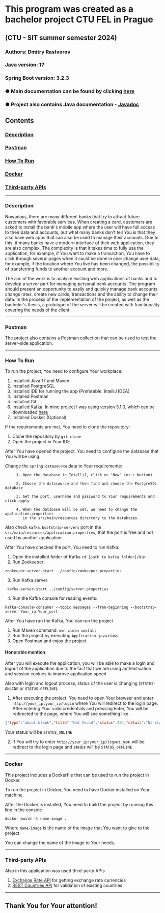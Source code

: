 # This program was created as a bachelor project CTU FEL in Prague

## (CTU - SIT summer semester 2024)

### Authors: Dmitry Rastvorov

### Java version: 17

### Spring Boot version: 3.2.3

### ● Main documentation can be found by clicking [here]()

### ● Project also contains Java documentation - [Javadoc](https://unknownpug.github.io/Managing-personal-bank-accounts/)

## Contents

### [Description](#description)

### [Postman](#postman)

### [How To Run](#howtorun)

### [Docker](#docker)

### [Third-party APIs](#api)

-- -- --

### <a name="description"></a> Description

Nowadays, there are many different banks that try to attract future customers with favorable services.
When creating a card, customers are asked to install the bank's mobile app
where the user will have full access to their data and accounts, but what many banks don't tell You
is that they also have web apps that can also be used to manage their accounts.
Due to this, if many banks have a modern interface of their web application, they are also complex.
The complexity is that it takes time to fully use the application, for example, if You want to make a transaction, You
have to click through several
pages when it could be done in one: change user data, for example, if the location where You live has been changed,
the possibility of transferring funds to another account and more.

The aim of the work is to analyze existing web applications of banks and to develop a server part for managing personal
bank accounts.
The program should present an opportunity to easily and quickly manage bank accounts, change rates,
create new cards, transactions and the ability to change their data.
In the process of the implementation of the project, as well as the bachelor's thesis,
a prototype of the server will be created with functionality covering the needs of the client.
-- -- --

### <a name="postman"></a> Postman

The project also contains a [Postman collection](https://documenter.getpostman.com/view/34110793/2sA3BobY2o)
that can be used to test the server-side application.

-- -- --

### <a name="howtorun"></a> How To Run

To run the project, You need to configure Your workplace:

1) Installed Java 17 and Maven
2) Installed PostgreSQL
3) Installed IDE for running the app (Preferable: IntelliJ IDEA)
4) Installed Postman
5) Installed Git
6) Installed [Kafka](https://kafka.apache.org/quickstart).
   In mine project I was using version 3.1.0, which can be
   downloaded [here](https://archive.apache.org/dist/kafka/3.1.0/kafka_2.13-3.1.0.tgz)
7) Installed Docker (Optional)

If the requirements are met, You need to clone the repository:

1. Clone the repository by `git clone`
2. Open the project in Your IDE

After You have opened the project, You need to configure the database that You will be using:

Change the `spring.datasource` data to Your requirements:

         1. Open the database in IntelliJ, click on "New" (or + button)
         
         2. Choose the datasource and then find and choose the PostgreSQL database
         
         3. Set the port, username and password to Your requirements and click apply
         
         4. When the database will be set, we need to change the application.properties
            in the src/main/resources directory to the databases.

Also check `kafka.bootstrap-servers` port in the `src/main/resources/application.properties`, 
that the port is free and not used by another application.

After You have checked the port, You need to run Kafka:

1. Open the installed folder of Kafka `cd {path to kafka folder}/bin`
2. Run Zookeeper:

```shell
zookeeper-server-start ../config/zookeeper.properties 
```

3. Run Kafka server:

```shell
 kafka-server-start ../config/server.properties
```

4. Run the Kafka console for reading events:

```shell
kafka-console-consumer --topic messages --from-beginning --bootstrap-server Your_ip:Your_port
```

After You have run the Kafka, You can run the project

1. Run Maven command: `mvn clean install`
2. Run the project by executing `Application.java` class
3. Open Postman and enjoy the project

#### Honorable mention:

After you will execute the application, you will be able to make a login and logout
of the application due to the fact that we are using authentication and session cookies to improve application speed.

Also with login and logout process, status of the user is changing (`STATUS-ONLINE` or `STATUS-OFFLINE`).

1. After executing the project, You need to open Your browser and enter `http://your_ip:your_ip/login` where You will
redirect to the login page. After entering Your valid credentials and pressing Enter, You will be redirected to the page, where You will see something like:

```json
{"type":"about:blank","title":"Not Found","status":404,"detail":"No static resource .","instance":"/"}
```
Your status will be `STATUS_ONLINE`

2. If You will try to enter `http://your_ip:your_ip/logout`, you will be redirect to the login page and status will be `STATUS_OFFLINE`

-- -- --
### <a name="docker"></a> Docker

This project includes a Dockerfile that can be used to run the project in Docker.

To run the project in Docker, You need to have Docker installed on Your machine.

After the Docker is installed,
You need to build the project by running this line in the console 
```docker
docker build -t name-image .
```
Where `name-image` is the name of the image that You want to give to the project.

You can change the name of the image to Your needs.

-- -- --
### <a name="api"></a>Third-party APIs

Also in this application was used third-party APIs

1. [Exchange Rate API](https://app.exchangerate-api.com/dashboard) for getting exchange rate currencies
2. [REST Countries API](https://restcountries.com/v3.1/all?fields=name) for validation of existing countries
-- -- --
## Thank You for Your attention!
